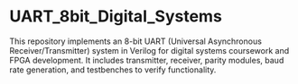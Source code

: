 # UART_8bit_Digital_Systems

This repository implements an 8-bit UART (Universal Asynchronous Receiver/Transmitter) system in Verilog for digital systems coursework and FPGA development. It includes transmitter, receiver, parity modules, baud rate generation, and testbenches to verify functionality.
